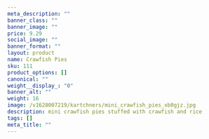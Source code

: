 ```yaml
---
meta_description: ""
banner_class: ""
banner_image: ""
price: 9.29
social_image: ""
banner_format: ""
layout: product
name: Crawfish Pies
sku: 111
product_options: []
canonical: ""
weight__display_: "0"
banner_alt: ""
weight: 16
image: /v1628007219/kartchners/mini_crawfish_pies_xb0gjz.jpg
description: mini crawfish pies stuffed with crawfish and rice
tags: []
meta_title: ""
---
```

